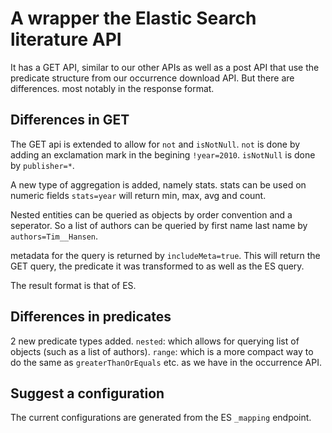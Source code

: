 # A wrapper the Elastic Search literature API

It has a GET API, similar to our other APIs as well as a post API that use the predicate structure from our occurrence download API. But there are differences. most notably in the response format.

## Differences in GET
The GET api is extended to allow for `not` and `isNotNull`. `not` is done by adding an exclamation mark in the begining `!year=2010`. `isNotNull` is done by `publisher=*`.

A new type of aggregation is added, namely stats. stats can be used on numeric fields `stats=year` will return min, max, avg and count.

Nested entities can be queried as objects by order convention and a seperator. So a list of authors can be queried by first name last name by `authors=Tim__Hansen`.

metadata for the query is returned by `includeMeta=true`. This will return the GET query, the predicate it was transformed to as well as the ES query.

The result format is that of ES.

## Differences in predicates
2 new predicate types added. 
`nested`: which allows for querying list of objects (such as a list of authors).
`range`: which is a more compact way to do the same as `greaterThanOrEquals` etc. as we have in the occurrence API.

## Suggest a configuration
The current configurations are generated from the ES `_mapping` endpoint.